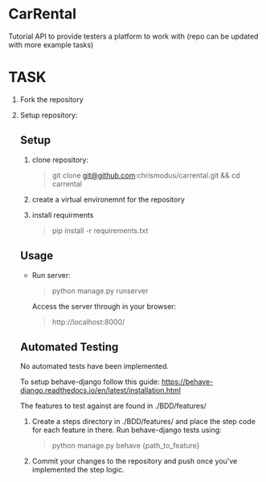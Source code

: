 # CarRental

Tutorial API to provide testers a platform to work with (repo can be updated with more example tasks)

# TASK

1. Fork the repository

2. Setup repository:
    ## Setup

    1. clone repository: 
        > git clone git@github.com:chrismodus/carrental.git && cd carrental
    1. create a virtual environemnt for the repository

    1. install requirments
        > pip install -r requirements.txt


    ## Usage

    - Run server:
        > python manage.py runserver

        Access the server through in your browser:
        > http://localhost:8000/


    ## Automated Testing
    No automated tests have been implemented.

    To setup behave-django follow this guide: https://behave-django.readthedocs.io/en/latest/installation.html

    The features to test against are found in ./BDD/features/ 

    1. Create a steps directory in ./BDD/features/ and place the step code for each feature in there.
        Run behave-django tests using:
        > python manage.py behave {path_to_feature}
    2. Commit your changes to the repository and push once you've implemented the step logic.


